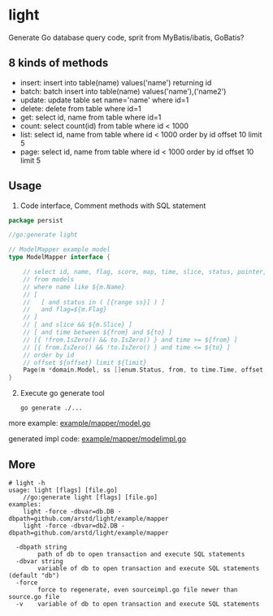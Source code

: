 light
================================================================================

Generate Go database query code, sprit from MyBatis/ibatis, GoBatis?

8 kinds of methods
--------------------------------------------------------------------------------

* insert: insert into table(name) values('name') returning id
* batch: batch insert into table(name) values('name'),('name2')
* update: update table set name='name' where id=1
* delete: delete from table where id=1
* get: select id, name from table where id=1
* count: select count(id) from table where id < 1000
* list: select id, name from table where id < 1000 order by id offset 10 limit 5
* page: select id, name from table where id < 1000 order by id offset 10 limit 5


Usage
--------------------------------------------------------------------------------

1. Code interface, Comment methods with SQL statement

```go
package persist

//go:generate light

// ModelMapper example model
type ModelMapper interface {

	// select id, name, flag, score, map, time, slice, status, pointer, struct_slice, uint32
	// from models
	// where name like ${m.Name}
	// [
	//   [ and status in ( [{range ss}] ) ]
	//   and flag=${m.Flag}
	// ]
	// [ and slice && ${m.Slice} ]
	// [ and time between ${from} and ${to} ]
	// [{ !from.IsZero() && to.IsZero() } and time >= ${from} ]
	// [{ from.IsZero() && !to.IsZero() } and time <= ${to} ]
	// order by id
	// offset ${offset} limit ${limit}
	Page(m *domain.Model, ss []enum.Status, from, to time.Time, offset, limit int, tx ...*sql.Tx) (total int64, data []*domain.Model, err error)
}
```

2. Execute go generate tool

    `go generate ./...`


more example: [example/mapper/model.go](example/mapper/model.go)

generated impl code: [example/mapper/modelimpl.go](example/mapper/modelimpl.go)


More
--------------------------------------------------------------------------------

```
# light -h
usage: light [flags] [file.go]
	//go:generate light [flags] [file.go]
examples:
	light -force -dbvar=db.DB -dbpath=github.com/arstd/light/example/mapper
	light -force -dbvar=db2.DB -dbpath=github.com/arstd/light/example/mapper

  -dbpath string
    	path of db to open transaction and execute SQL statements
  -dbvar string
    	variable of db to open transaction and execute SQL statements (default "db")
  -force
    	force to regenerate, even sourceimpl.go file newer than source.go file
  -v	variable of db to open transaction and execute SQL statements
```
